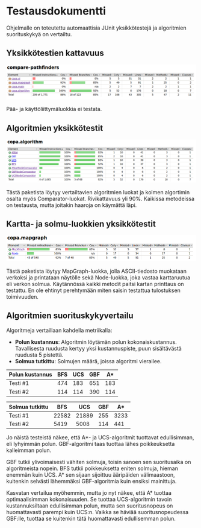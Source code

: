 # Testausdokumentti

Ohjelmalle on toteutettu automaattisia JUnit yksikkötestejä ja algoritmien suorituskykyä on vertailtu.

## Yksikkötestien kattavuus

![Jacocon testikattavuus-raportti](./reports/jacoco/jacoco.png)

Pää- ja käyttöliittymäluokkia ei testata.

## Algoritmien yksikkötestit

![Jacocon testikattavuus-raportti, copa.algorithm](./reports/jacoco/jacoco_algorithm.png)

Tästä paketista löytyy vertailtavien algoritmien luokat ja kolmen algortimin osalta myös Comparator-luokat. Rivikattavuus yli 90%. Kaikissa metodeissa on testausta, mutta joitakin haaroja on käymättä läpi.

## Kartta- ja solmu-luokkien yksikkötestit

![Jacocon testikattavuus-raportti, copa.mapgraph](./reports/jacoco/jacoco_mapgraph.png)

Tästä paketista löytyy MapGraph-luokka, jolla ASCII-tiedosto muokataan verkoksi ja printataan näytölle sekä Node-luokka, joka vastaa karttaruutua eli verkon solmua. Käytännössä kaikki metodit paitsi kartan printtaus on testattu. En ole ehtinyt perehtymään miten saisin testattua tulostuksen toimivuuden.

## Algoritmien suorituskykyvertailu

Algoritmeja vertaillaan kahdella metriikalla:
* **Polun kustannus**: Algoritmin löytämän polun kokonaiskustannus. Tavallisesta ruudusta kertyy yksi kustannuspiste, puun sisältävästä ruudusta 5 pistettä.
* **Solmua tutkittu**: Solmujen määrä, joissa algoritmi vierailee.

Polun kustannus | BFS | UCS | GBF | A*
----------|----------|----------|----------|----------
Testi #1 | 474 | 183 | 651 | 183
Testi #2 | 114 | 114 | 390 | 114



Solmua tutkittu | BFS | UCS | GBF | A*
----------|----------|----------|----------|----------
Testi #1 | 22582 | 21889 | 255 | 3233
Testi #2 | 5419  | 5008  | 114 | 441


Jo näistä testeistä näkee, että A*- ja UCS-algoritmit tuottavat edullisimman, eli lyhyimmän polun. GBF-algoritmi taas tuottaa lähes poikkeuksetta kalleimman polun.

GBF tutkii ylivoimaisesti vähiten solmuja, toisin sanoen sen suoritusaika on algoritmeista nopein. BFS tutkii poikkeuksetta eniten solmuja, hieman enemmän kuin UCS. A* sen sijaan sijoittuu ääripäiden välimaastoon, kuitenkin selvästi lähemmäksi GBF-algoritmia kuin ensiksi mainittuja.

Kasvatan vertailua myöhemmin, mutta jo nyt näkee, että A* tuottaa optimaalisimman kokonaisuuden. Se tuottaa UCS-algoritmin tavoin kustannuksiltaan edullisimman polun, mutta sen suoritusnopeus on huomattavasti parempi kuin UCS:n. Vaikka se häviää suoritusnopeudessa GBF:lle, tuottaa se kuitenkin tätä huomattavasti edullisemman polun. 